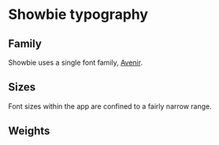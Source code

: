 # Showbie typography

## Family

Showbie uses a single font family, [Avenir](https://www.fonts.com/font/linotype/avenir).

## Sizes

Font sizes within the app are confined to a fairly narrow range.

<figure class="mh0 mv5">
  <SizeSwatch name="xs" value="1rem" family="Avenir W04" />
  <SizeSwatch name="sm" value="1.08334rem" family="Avenir W04" />
  <SizeSwatch name="base" value="1.25rem" family="Avenir W04" />
  <SizeSwatch name="md" value="1.4167rem" family="Avenir W04" />
  <SizeSwatch name="lg" value="1.5rem" family="Avenir W04" />
  <SizeSwatch name="xl" value="1.75rem" family="Avenir W04" />
</figure>

## Weights

<figure class="mh0 mv5">
  <WeightSwatch weight="300" name="light" family="Avenir W04" />
  <WeightSwatch weight="400" name="book" family="Avenir W04" />
  <WeightSwatch weight="500" name="roman" family="Avenir W04" />
  <WeightSwatch weight="600" name="medium" family="Avenir W04" />
  <WeightSwatch weight="800" name="heavy" family="Avenir W04" />
  <WeightSwatch weight="900" name="black" family="Avenir W04" />
</figure>

